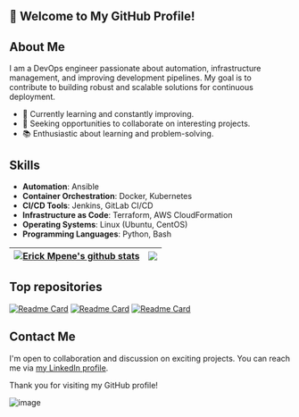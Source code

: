 ## 📕 Welcome to My GitHub Profile!

## About Me
I am a DevOps engineer passionate about automation, infrastructure management, and improving development pipelines. My goal is to contribute to building robust and scalable solutions for continuous deployment.

- 🌱 Currently learning and constantly improving.
- 💼 Seeking opportunities to collaborate on interesting projects.
- 📚 Enthusiastic about learning and problem-solving.

## Skills

- **Automation**: Ansible
- **Container Orchestration**: Docker, Kubernetes
- **CI/CD Tools**: Jenkins, GitLab CI/CD
- **Infrastructure as Code**: Terraform, AWS CloudFormation
- **Operating Systems**: Linux (Ubuntu, CentOS)
- **Programming Languages**: Python, Bash
  

| <a href="https://github.com/anuraghazra/github-readme-stats"><img align="center" src="https://github-readme-stats.vercel.app/api?username=erickmpene&theme=github_dark&hide=contribs,issues&show_icons=true&hide_border=true" alt="Erick Mpene's github stats" /></a> | <a href="https://github.com/anuraghazra/github-readme-stats"><img align="center" src="https://github-readme-stats.vercel.app/api/top-langs/?username=erickmpene&theme=github_dark&layout=compact&hide_border=true" /></a> |
| ------------- | ------------- |

## Top repositories

[![Readme Card](https://github-readme-stats.vercel.app/api/pin/?username=erickmpene&repo=Ansible&theme=github_dark)](https://github.com/erickmpene/ansible)
[![Readme Card](https://github-readme-stats.vercel.app/api/pin/?username=erickmpene&repo=Terraform&theme=github_dark)](https://github.com/erickmpene/terraform)
[![Readme Card](https://github-readme-stats.vercel.app/api/pin/?username=erickmpene&repo=Kubernetes&theme=github_dark)](https://github.com/erickmpene/kubernetes.git)

## Contact Me

I'm open to collaboration and discussion on exciting projects. You can reach me via [my LinkedIn profile](https://www.linkedin.com/in/erick-m-9682b9152/).

Thank you for visiting my GitHub profile!

![image](https://github.com/erickmpene/erickmpene/assets/138575584/1699ae31-4bb8-43d6-a507-81b0c269d149)

